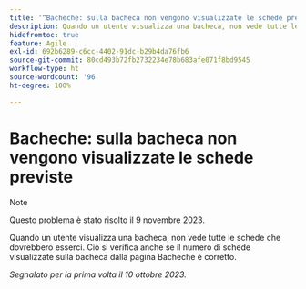 ```yaml
---
title: '“Bacheche: sulla bacheca non vengono visualizzate le schede previste”'
description: Quando un utente visualizza una bacheca, non vede tutte le schede che dovrebbero esserci. Ciò si verifica anche se il numero di schede visualizzate sulla bacheca dalla pagina Bacheche è corretto.
hidefromtoc: true
feature: Agile
exl-id: 692b6289-c6cc-4402-91dc-b29b4da76fb6
source-git-commit: 80cd493b72fb2732234e78b683afe071f8bd9545
workflow-type: ht
source-wordcount: '96'
ht-degree: 100%

---
```


# Bacheche: sulla bacheca non vengono visualizzate le schede previste

>[!NOTE]
>
>Questo problema è stato risolto il 9 novembre 2023.

Quando un utente visualizza una bacheca, non vede tutte le schede che dovrebbero esserci. Ciò si verifica anche se il numero di schede visualizzate sulla bacheca dalla pagina Bacheche è corretto.

_Segnalato per la prima volta il 10 ottobre 2023._
